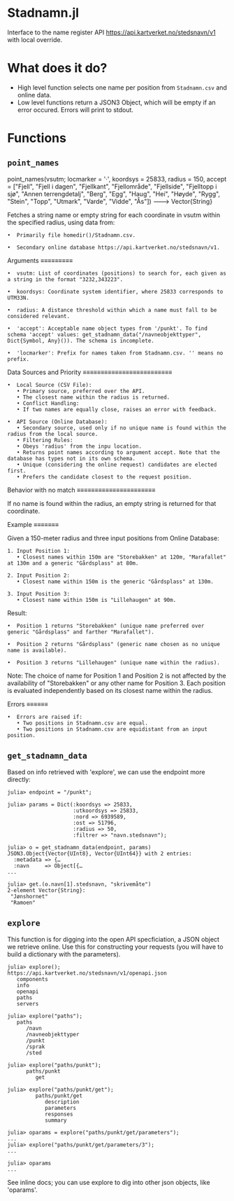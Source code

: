 # Stadnamn.jl
Interface to the name register API https://api.kartverket.no/stedsnavn/v1 with local override.

# What does it do?

- High level function selects one name per position from `Stadnamn.csv` and online data.
- Low level functions return a JSON3 Object, which will be empty if an error occured. Errors will print to stdout.

# Functions

## `point_names`

  point_names(vsutm; locmarker = '·', koordsys = 25833, radius = 150,
      accept = ["Fjell", "Fjell i dagen", "Fjellkant", "Fjellområde", "Fjellside", "Fjelltopp i sjø",
      "Annen terrengdetalj", "Berg", "Egg", "Haug", "Hei", "Høyde", "Rygg",
      "Stein", "Topp", "Utmark", "Varde", "Vidde", "Ås"])
  ---> Vector{String}

  Fetches a string name or empty string for each coordinate in vsutm within the specified radius, using data from:

    •  Primarily file homedir()/Stadnamn.csv.

    •  Secondary online database https://api.kartverket.no/stedsnavn/v1.

  Arguments
  ≡≡≡≡≡≡≡≡≡

    •  vsutm: List of coordinates (positions) to search for, each given as a string in the format "3232,343223".

    •  koordsys: Coordinate system identifier, where 25833 corresponds to UTM33N.

    •  radius: A distance threshold within which a name must fall to be considered relevant.

    •  'accept': Acceptable name object types from '/punkt'. To find schema 'accept' values: get_stadnamn_data("/navneobjekttyper", Dict{Symbol, Any}()). The schema is incomplete.

    •  'locmarker': Prefix for names taken from Stadnamn.csv. '' means no prefix.

  Data Sources and Priority
  ≡≡≡≡≡≡≡≡≡≡≡≡≡≡≡≡≡≡≡≡≡≡≡≡≡

    •  Local Source (CSV File):
       • Primary source, preferred over the API.
       • The closest name within the radius is returned.
       • Conflict Handling:
       • If two names are equally close, raises an error with feedback.

    •  API Source (Online Database):
       • Secondary source, used only if no unique name is found within the radius from the local source.
       • Filtering Rules:
       • Obeys 'radius' from the inpu location.
       • Returns point names according to argument accept. Note that the database has types not in its own schema.
       • Unique (considering the online request) candidates are elected first.
       • Prefers the candidate closest to the request position.

  Behavior with no match
  ≡≡≡≡≡≡≡≡≡≡≡≡≡≡≡≡≡≡≡≡≡≡

  If no name is found within the radius, an empty string is returned for that coordinate.

  Example
  ≡≡≡≡≡≡≡

  Given a 150-meter radius and three input positions from Online Database:

    1. Input Position 1:
       • Closest names within 150m are "Storebakken" at 120m, "Marafallet" at 130m and a generic "Gårdsplass" at 80m.

    2. Input Position 2:
       • Closest name within 150m is the generic "Gårdsplass" at 130m.

    3. Input Position 3:
       • Closest name within 150m is "Lillehaugen" at 90m.

  Result:

    •  Position 1 returns "Storebakken" (unique name preferred over generic "Gårdsplass" and farther "Marafallet").

    •  Position 2 returns "Gårdsplass" (generic name chosen as no unique name is available).

    •  Position 3 returns "Lillehaugen" (unique name within the radius).

  Note: The choice of name for Position 1 and Position 2 is not affected by the availability of "Storebakken" or any other name for Position 3. Each position is evaluated independently based on its closest name within the radius.

  Errors
  ≡≡≡≡≡≡

    •  Errors are raised if:
       • Two positions in Stadnamn.csv are equal.
       • Two positions in Stadnamn.csv are equidistant from an input position.

## `get_stadnamn_data`

Based on info retrieved with 'explore', we can use the endpoint more directly:

```
julia> endpoint = "/punkt";

julia> params = Dict(:koordsys => 25833,
                     :utkoordsys => 25833,
                     :nord => 6939589,
                     :ost => 51796,
                     :radius => 50,
                     :filtrer => "navn.stedsnavn");

julia> o = get_stadnamn_data(endpoint, params)
JSON3.Object{Vector{UInt8}, Vector{UInt64}} with 2 entries:
  :metadata => {…
  :navn     => Object[{…
... 

julia> get.(o.navn[1].stedsnavn, "skrivemåte")
2-element Vector{String}:
 "Jønshornet"
 "Ramoen"
```


## `explore`

This function is for digging into the open API specficiation, a JSON object we retrieve online. Use this for constructing your requests (you will have to build a dictionary with the parameters).

```
julia> explore();
https://api.kartverket.no/stedsnavn/v1/openapi.json
   components
   info
   openapi
   paths
   servers

julia> explore("paths");
   paths
      /navn
      /navneobjekttyper
      /punkt
      /sprak
      /sted

julia> explore("paths/punkt");
      paths/punkt
         get

julia> explore("paths/punkt/get");
         paths/punkt/get
            description
            parameters
            responses
            summary

julia> oparams = explore("paths/punkt/get/parameters");
...
julia> explore("paths/punkt/get/parameters/3");
...

julia> oparams
...
```

See inline docs; you can use explore to dig into other json objects, like 'oparams'.
